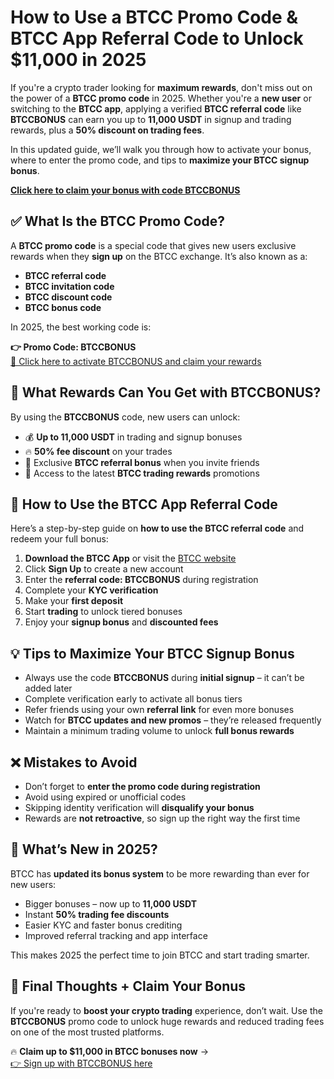 <h1>How to Use a BTCC Promo Code & BTCC App Referral Code to Unlock $11,000 in 2025</h1>
<p>If you're a crypto trader looking for <strong>maximum rewards</strong>, don't miss out on the power of a <strong>BTCC promo code</strong> in 2025. Whether you're a <strong>new user</strong> or switching to the <strong>BTCC app</strong>, applying a verified <strong>BTCC referral code</strong> like <strong>BTCCBONUS</strong> can earn you up to <strong>11,000 USDT</strong> in signup and trading rewards, plus a <strong>50% discount on trading fees</strong>.</p>
<p>In this updated guide, we’ll walk you through how to activate your bonus, where to enter the promo code, and tips to <strong>maximize your BTCC signup bonus</strong>.</p>
<p><a href="https://partner.btcc.com/us/c/BTCCBONUS/9303" target="_blank"><strong>Click here to claim your bonus with code BTCCBONUS</strong></a></p>
<img src="https://images.mirror-media.xyz/publication-images/bmYz_xYU4kHLnV7ZYCPcQ.png?height=960&amp;width=1920" decoding="async" data-nimg="fill" class="css-xah9so" style="position:absolute;top:0;left:0;bottom:0;right:0;box-sizing:border-box;padding:0;border:none;margin:auto;display:block;width:0;height:0;min-width:100%;max-width:100%;min-height:100%;max-height:100%">
<h2>✅ What Is the BTCC Promo Code?</h2>
<p>A <strong>BTCC promo code</strong> is a special code that gives new users exclusive rewards when they <strong>sign up</strong> on the BTCC exchange. It’s also known as a:</p>
<ul>
<li><strong>BTCC referral code</strong></li>
<li><strong>BTCC invitation code</strong></li>
<li><strong>BTCC discount code</strong></li>
<li><strong>BTCC bonus code</strong></li>
</ul>
<p>In 2025, the best working code is:</p>
<p><strong>👉 Promo Code: BTCCBONUS</strong><br><a href="https://partner.btcc.com/us/c/BTCCBONUS/9303" target="_blank">🔗 Click here to activate BTCCBONUS and claim your rewards</a></p>

<h2>🎁 What Rewards Can You Get with BTCCBONUS?</h2>
<p>By using the <strong>BTCCBONUS</strong> code, new users can unlock:</p>
<ul>
<li>💰 <strong>Up to 11,000 USDT</strong> in trading and signup bonuses</li>
<li>🔥 <strong>50% fee discount</strong> on your trades</li>
<li>🎉 Exclusive <strong>BTCC referral bonus</strong> when you invite friends</li>
<li>🚀 Access to the latest <strong>BTCC trading rewards</strong> promotions</li>
</ul>

<h2>📲 How to Use the BTCC App Referral Code</h2>
<p>Here’s a step-by-step guide on <strong>how to use the BTCC referral code</strong> and redeem your full bonus:</p>
<ol>
<li><strong>Download the BTCC App</strong> or visit the <a href="https://partner.btcc.com/us/c/BTCCBONUS/9303" target="_blank">BTCC website</a></li>
<li>Click <strong>Sign Up</strong> to create a new account</li>
<li>Enter the <strong>referral code: BTCCBONUS</strong> during registration</li>
<li>Complete your <strong>KYC verification</strong></li>
<li>Make your <strong>first deposit</strong></li>
<li>Start <strong>trading</strong> to unlock tiered bonuses</li>
<li>Enjoy your <strong>signup bonus</strong> and <strong>discounted fees</strong></li>
</ol>

<h2>💡 Tips to Maximize Your BTCC Signup Bonus</h2>
<ul>
<li>Always use the code <strong>BTCCBONUS</strong> during <strong>initial signup</strong> – it can’t be added later</li>
<li>Complete verification early to activate all bonus tiers</li>
<li>Refer friends using your own <strong>referral link</strong> for even more bonuses</li>
<li>Watch for <strong>BTCC updates and new promos</strong> – they’re released frequently</li>
<li>Maintain a minimum trading volume to unlock <strong>full bonus rewards</strong></li>
</ul>

<h2>❌ Mistakes to Avoid</h2>
<ul>
<li>Don’t forget to <strong>enter the promo code during registration</strong></li>
<li>Avoid using expired or unofficial codes</li>
<li>Skipping identity verification will <strong>disqualify your bonus</strong></li>
<li>Rewards are <strong>not retroactive</strong>, so sign up the right way the first time</li>
</ul>

<h2>🔄 What’s New in 2025?</h2>
<p>BTCC has <strong>updated its bonus system</strong> to be more rewarding than ever for new users:</p>
<ul>
<li>Bigger bonuses – now up to <strong>11,000 USDT</strong></li>
<li>Instant <strong>50% trading fee discounts</strong></li>
<li>Easier KYC and faster bonus crediting</li>
<li>Improved referral tracking and app interface</li>
</ul>
<p>This makes 2025 the perfect time to join BTCC and start trading smarter.</p>

<h2>🎯 Final Thoughts + Claim Your Bonus</h2>
<p>If you're ready to <strong>boost your crypto trading</strong> experience, don’t wait. Use the <strong>BTCCBONUS</strong> promo code to unlock huge rewards and reduced trading fees on one of the most trusted platforms.</p>
<p>🔥 <strong>Claim up to $11,000 in BTCC bonuses now</strong> →<br><a href="https://partner.btcc.com/us/c/BTCCBONUS/9303" target="_blank">👉 Sign up with BTCCBONUS here</a></p>
